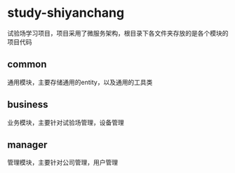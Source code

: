 # study-shiyanchang
试验场学习项目，项目采用了微服务架构，根目录下各文件夹存放的是各个模块的项目代码

## common

通用模块，主要存储通用的entity，以及通用的工具类

## business

业务模块，主要针对试验场管理，设备管理

## manager

管理模块，主要针对公司管理，用户管理
